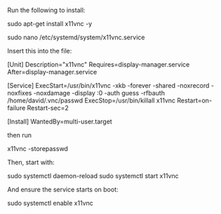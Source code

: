 Run the following to install:

sudo apt-get install x11vnc -y

sudo nano /etc/systemd/system/x11vnc.service






Insert this into the file:

[Unit]
Description="x11vnc"
Requires=display-manager.service
After=display-manager.service

[Service]
ExecStart=/usr/bin/x11vnc -xkb -forever -shared -noxrecord -noxfixes -noxdamage -display :0 -auth guess -rfbauth /home/david/.vnc/passwd
ExecStop=/usr/bin/killall x11vnc
Restart=on-failure
Restart-sec=2

[Install]
WantedBy=multi-user.target




then run

x11vnc -storepasswd




Then, start with:

sudo systemctl daemon-reload
sudo systemctl start x11vnc

And ensure the service starts on boot:

sudo systemctl enable x11vnc


